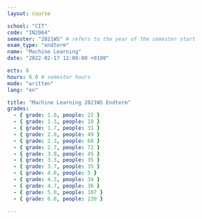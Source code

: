 ```yaml
---
layout: course

school: "CIT"
code: "IN2064"
semester: "2021WS" # refers to the year of the semester start
exam_type: "endterm"
name: "Machine Learning"
date: "2022-02-17 12:00:00 +0100"

ects: 8
hours: 6.0 # semester hours
mode: "written"
lang: "en"

title: "Machine Learning 2021WS Endterm"
grades:
  - { grade: 1.0, people: 22 }
  - { grade: 1.3, people: 18 }
  - { grade: 1.7, people: 31 }
  - { grade: 2.0, people: 49 }
  - { grade: 2.3, people: 68 }
  - { grade: 2.7, people: 72 }
  - { grade: 3.0, people: 45 }
  - { grade: 3.3, people: 35 }
  - { grade: 3.7, people: 35 }
  - { grade: 4.0, people: 5 }
  - { grade: 4.3, people: 34 }
  - { grade: 4.7, people: 36 }
  - { grade: 5.0, people: 107 }
  - { grade: 6.0, people: 239 }

---
```

